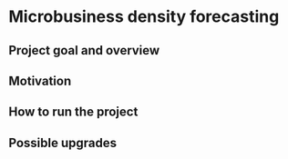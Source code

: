 # Microbusiness density forecasting

## Project goal and overview


## Motivation

## How to run the project

## Possible upgrades
